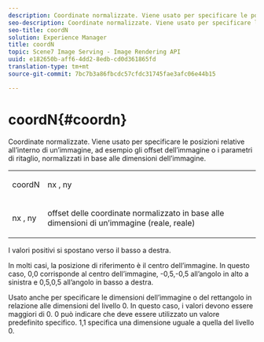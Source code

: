 ```yaml
---
description: Coordinate normalizzate. Viene usato per specificare le posizioni relative all’interno di un’immagine, ad esempio gli offset dell’immagine o i parametri di ritaglio, normalizzati in base alle dimensioni dell’immagine.
seo-description: Coordinate normalizzate. Viene usato per specificare le posizioni relative all’interno di un’immagine, ad esempio gli offset dell’immagine o i parametri di ritaglio, normalizzati in base alle dimensioni dell’immagine.
seo-title: coordN
solution: Experience Manager
title: coordN
topic: Scene7 Image Serving - Image Rendering API
uuid: e182650b-aff6-4dd2-8edb-cd0d361865fd
translation-type: tm+mt
source-git-commit: 7bc7b3a86fbcdc57cfdc31745fae3afc06e44b15

---
```



# coordN{#coordn}

Coordinate normalizzate. Viene usato per specificare le posizioni relative all’interno di un’immagine, ad esempio gli offset dell’immagine o i parametri di ritaglio, normalizzati in base alle dimensioni dell’immagine.

<table id="simpletable_EFA3111DC4B94BAF94715500DB4DD8FB"> 
 <tr class="strow"> 
  <td class="stentry"> <p><span class="codeph"> <span class="varname"> coordN</span></span> </p> </td> 
  <td class="stentry"> <p><span class="codeph"> <span class="varname"> nx</span> </span>, <span class="codeph"><span class="varname"> ny</span></span> </p></td> 
 </tr> 
 <tr class="strow"> 
  <td class="stentry"> <p><span class="codeph"> <span class="varname"> nx</span> </span>, <span class="codeph"><span class="varname"> ny</span></span> </p></td> 
  <td class="stentry"> <p>offset delle coordinate normalizzato in base alle dimensioni di un’immagine (reale, reale) </p></td> 
 </tr> 
</table>

I valori positivi si spostano verso il basso a destra.

In molti casi, la posizione di riferimento è il centro dell’immagine. In questo caso, 0,0 corrisponde al centro dell’immagine, -0,5,-0,5 all’angolo in alto a sinistra e 0,5,0,5 all’angolo in basso a destra.

Usato anche per specificare le dimensioni dell’immagine o del rettangolo in relazione alle dimensioni del livello 0. In questo caso, i valori devono essere maggiori di 0. 0 può indicare che deve essere utilizzato un valore predefinito specifico. 1,1 specifica una dimensione uguale a quella del livello 0.
